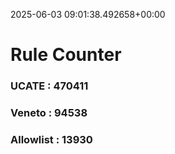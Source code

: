2025-06-03 09:01:38.492658+00:00
# Rule Counter 
 ### UCATE : 470411

 ### Veneto : 94538

 ### Allowlist : 13930